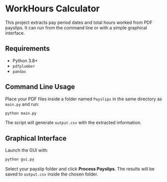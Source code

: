 # WorkHours Calculator

This project extracts pay period dates and total hours worked from PDF payslips.
It can run from the command line or with a simple graphical interface.

## Requirements
- Python 3.8+
- `pdfplumber`
- `pandas`

## Command Line Usage
Place your PDF files inside a folder named `Payslips` in the same directory
as `main.py` and run:

```bash
python main.py
```

The script will generate `output.csv` with the extracted information.

## Graphical Interface
Launch the GUI with:

```bash
python gui.py
```

Select your payslip folder and click **Process Payslips**. The results will be
saved to `output.csv` inside the chosen folder.
